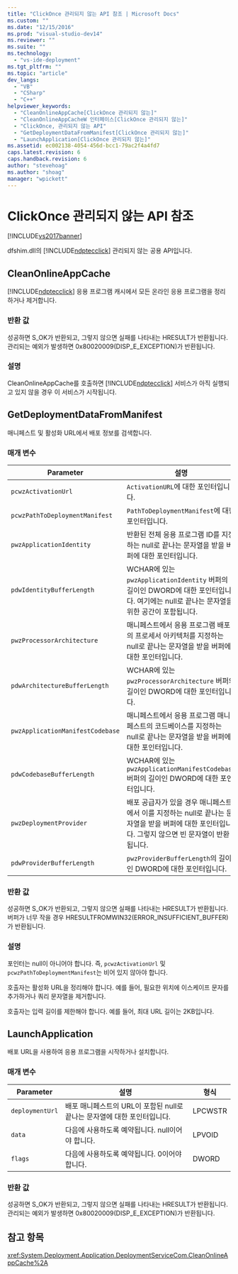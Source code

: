 ```yaml
---
title: "ClickOnce 관리되지 않는 API 참조 | Microsoft Docs"
ms.custom: ""
ms.date: "12/15/2016"
ms.prod: "visual-studio-dev14"
ms.reviewer: ""
ms.suite: ""
ms.technology: 
  - "vs-ide-deployment"
ms.tgt_pltfrm: ""
ms.topic: "article"
dev_langs: 
  - "VB"
  - "CSharp"
  - "C++"
helpviewer_keywords: 
  - "CleanOnlineAppCache[ClickOnce 관리되지 않는]"
  - "CleanOnlineAppCacheW 인터페이스[ClickOnce 관리되지 않는]"
  - "ClickOnce, 관리되지 않는 API"
  - "GetDeploymentDataFromManifest[ClickOnce 관리되지 않는]"
  - "LaunchApplication[ClickOnce 관리되지 않는]"
ms.assetid: ec002138-4054-456d-bcc1-79ac2f4a4fd7
caps.latest.revision: 6
caps.handback.revision: 6
author: "stevehoag"
ms.author: "shoag"
manager: "wpickett"
---
```

# ClickOnce 관리되지 않는 API 참조
[!INCLUDE[vs2017banner](../code-quality/includes/vs2017banner.md)]

dfshim.dll의 [!INCLUDE[ndptecclick](../deployment/includes/ndptecclick_md.md)] 관리되지 않는 공용 API입니다.  
  
## CleanOnlineAppCache  
 [!INCLUDE[ndptecclick](../deployment/includes/ndptecclick_md.md)] 응용 프로그램 캐시에서 모든 온라인 응용 프로그램을 정리하거나 제거합니다.  
  
### 반환 값  
 성공하면 S\_OK가 반환되고, 그렇지 않으면 실패를 나타내는 HRESULT가 반환됩니다.  관리되는 예외가 발생하면 0x80020009\(DISP\_E\_EXCEPTION\)가 반환됩니다.  
  
### 설명  
 CleanOnlineAppCache를 호출하면 [!INCLUDE[ndptecclick](../deployment/includes/ndptecclick_md.md)] 서비스가 아직 실행되고 있지 않을 경우 이 서비스가 시작됩니다.  
  
## GetDeploymentDataFromManifest  
 매니페스트 및 활성화 URL에서 배포 정보를 검색합니다.  
  
### 매개 변수  
  
|Parameter|설명|형식|  
|---------------|--------|--------|  
|`pcwzActivationUrl`|`ActivationURL`에 대한 포인터입니다.|LPCWSTR|  
|`pcwzPathToDeploymentManifest`|`PathToDeploymentManifest`에 대한 포인터입니다.|LPCWSTR|  
|`pwzApplicationIdentity`|반환된 전체 응용 프로그램 ID를 지정하는 null로 끝나는 문자열을 받을 버퍼에 대한 포인터입니다.|LPWSTR|  
|`pdwIdentityBufferLength`|WCHAR에 있는 `pwzApplicationIdentity` 버퍼의 길이인 DWORD에 대한 포인터입니다.  여기에는 null로 끝나는 문자열을 위한 공간이 포함됩니다.|LPDWORD|  
|`pwzProcessorArchitecture`|매니페스트에서 응용 프로그램 배포의 프로세서 아키텍처를 지정하는 null로 끝나는 문자열을 받을 버퍼에 대한 포인터입니다.|LPWSTR|  
|`pdwArchitectureBufferLength`|WCHAR에 있는 `pwzProcessorArchitecture` 버퍼의 길이인 DWORD에 대한 포인터입니다.|LPDWORD|  
|`pwzApplicationManifestCodebase`|매니페스트에서 응용 프로그램 매니페스트의 코드베이스를 지정하는 null로 끝나는 문자열을 받을 버퍼에 대한 포인터입니다.|LPWSTR|  
|`pdwCodebaseBufferLength`|WCHAR에 있는 `pwzApplicationManifestCodebase` 버퍼의 길이인 DWORD에 대한 포인터입니다.|LPDWORD|  
|`pwzDeploymentProvider`|배포 공급자가 있을 경우 매니페스트에서 이를 지정하는 null로 끝나는 문자열을 받을 버퍼에 대한 포인터입니다.  그렇지 않으면 빈 문자열이 반환됩니다.|LPWSTR|  
|`pdwProviderBufferLength`|`pwzProviderBufferLength`의 길이인 DWORD에 대한 포인터입니다.|LPDWORD|  
  
### 반환 값  
 성공하면 S\_OK가 반환되고, 그렇지 않으면 실패를 나타내는 HRESULT가 반환됩니다.  버퍼가 너무 작을 경우 HRESULTFROMWIN32\(ERROR\_INSUFFICIENT\_BUFFER\)가 반환됩니다.  
  
### 설명  
 포인터는 null이 아니어야 합니다.  즉, `pcwzActivationUrl` 및 `pcwzPathToDeploymentManifest`는 비어 있지 않아야 합니다.  
  
 호출자는 활성화 URL을 정리해야 합니다.  예를 들어, 필요한 위치에 이스케이프 문자를 추가하거나 쿼리 문자열을 제거합니다.  
  
 호출자는 입력 길이를 제한해야 합니다.  예를 들어, 최대 URL 길이는 2KB입니다.  
  
## LaunchApplication  
 배포 URL을 사용하여 응용 프로그램을 시작하거나 설치합니다.  
  
### 매개 변수  
  
|Parameter|설명|형식|  
|---------------|--------|--------|  
|`deploymentUrl`|배포 매니페스트의 URL이 포함된 null로 끝나는 문자열에 대한 포인터입니다.|LPCWSTR|  
|`data`|다음에 사용하도록 예약됩니다.  null이어야 합니다.|LPVOID|  
|`flags`|다음에 사용하도록 예약됩니다.  0이어야 합니다.|DWORD|  
  
### 반환 값  
 성공하면 S\_OK가 반환되고, 그렇지 않으면 실패를 나타내는 HRESULT가 반환됩니다.  관리되는 예외가 발생하면 0x80020009\(DISP\_E\_EXCEPTION\)가 반환됩니다.  
  
## 참고 항목  
 <xref:System.Deployment.Application.DeploymentServiceCom.CleanOnlineAppCache%2A>